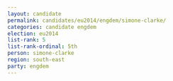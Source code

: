```yaml
---
layout: candidate
permalink: candidates/eu2014/engdem/simone-clarke/
categories: candidate engdem
election: eu2014
list-rank: 5
list-rank-ordinal: 5th
person: simone-clarke
region: south-east
party: engdem
---
```

